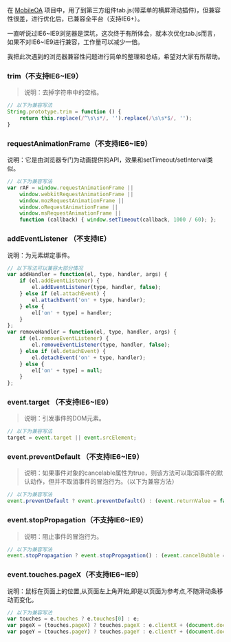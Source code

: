 在 [MobileOA](/2016/03/13/frontend-mobileoa-demo/) 项目中，用了到第三方组件tab.js(带菜单的横屏滑动插件)，但兼容性很差，进行优化后，已兼容全平台（支持IE6+）。

一直听说过IE6~IE9浏览器是深坑，这次终于有所体会，就本次优化tab.js而言，如果不对IE6~IE9进行兼容，工作量可以减少一倍。

我把此次遇到的浏览器兼容性问题进行简单的整理和总结，希望对大家有所帮助。

### trim（不支持IE6~IE9）
> 说明：去掉字符串中的空格。
``` javascript
// 以下为兼容写法
String.prototype.trim = function () {
    return this.replace(/^\s\s*/, '').replace(/\s\s*$/, '');
}
```

### requestAnimationFrame（不支持IE6~IE9）
说明：它是由浏览器专门为动画提供的API，效果和setTimeout/setInterval类似。
``` javascript
// 以下为兼容写法
var rAF = window.requestAnimationFrame ||
    window.webkitRequestAnimationFrame ||
    window.mozRequestAnimationFrame ||
    window.oRequestAnimationFrame ||
    window.msRequestAnimationFrame ||
    function (callback) { window.setTimeout(callback, 1000 / 60); };
```

### addEventListener （不支持IE）
说明：为元素绑定事件。
``` javascript
// 以下写法可以兼容大部分情况
var addHandler = function(el, type, handler, args) {
    if (el.addEventListener) {
        el.addEventListener(type, handler, false);
    } else if (el.attachEvent) {
        el.attachEvent('on' + type, handler);
    } else {
        el['on' + type] = handler;
    }
};
var removeHandler = function(el, type, handler, args) {
    if (el.removeEventListener) {
        el.removeEventListener(type, handler, false);
    } else if (el.detachEvent) {
        el.detachEvent('on' + type, handler);
    } else {
        el['on' + type] = null;
    }
};
```

### event.target （不支持IE6~IE9）
> 说明：引发事件的DOM元素。
``` javascript
// 以下为兼容写法
target = event.target || event.srcElement;
```

### event.preventDefault （不支持IE6~IE9）
> 说明：如果事件对象的cancelable属性为true，则该方法可以取消事件的默认动作，但并不取消事件的冒泡行为。（以下为兼容方法）
``` javascript  
// 以下为兼容写法
event.preventDefault ? event.preventDefault() : (event.returnValue = false);
```

### event.stopPropagation（不支持IE6~IE9）
> 说明：阻止事件的冒泡行为。
``` javascript
// 以下为兼容写法
event.stopPropagation ? event.stopPropagation() : (event.cancelBubble = false);
```

### event.touches.pageX（不支持IE6~IE9）
说明：鼠标在页面上的位置,从页面左上角开始,即是以页面为参考点,不随滑动条移动而变化。
``` javascript
// 以下为兼容写法
var touches = e.touches ? e.touches[0] : e;
var pageX = (touches.pageX) ? touches.pageX : e.clientX + (document.documentElement.scrollLeft ? document.documentElement.scrollLeft : document.body.scrollLeft);
var pageY = (touches.pageY) ? touches.pageY : e.clientY + (document.documentElement.scrollTop ? document.documentElement.scrollTop : document.body.scrollTop);
```